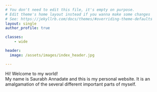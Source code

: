 ```yaml
---
# You don't need to edit this file, it's empty on purpose.
# Edit theme's home layout instead if you wanna make some changes
# See: https://jekyllrb.com/docs/themes/#overriding-theme-defaults
layout: single
author_profile: true

classes:
    - wide

header:
  image: /assets/images/index_header.jpg

---
```

Hi! Welcome to my world! 
<br>
My name is Saurabh Annadate and this is my personal website. It is an amalgamation of the several different important parts of myself. 